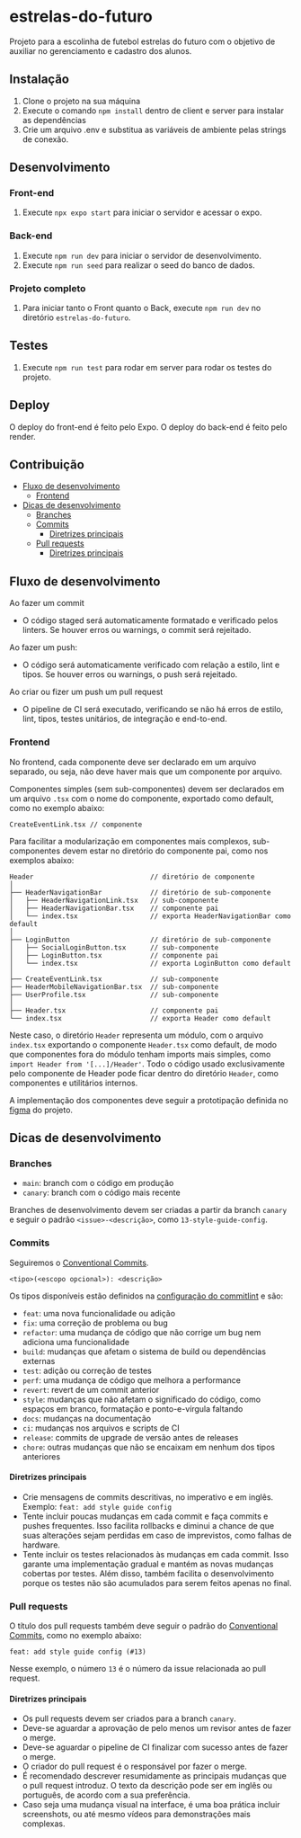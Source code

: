 # estrelas-do-futuro
Projeto para a escolinha de futebol estrelas do futuro com o objetivo de auxiliar no gerenciamento e cadastro dos alunos.

## Instalação
1) Clone o projeto na sua máquina
2) Execute o comando `npm install` dentro de client e server para instalar as dependências
3) Crie um arquivo .env e substitua as variáveis de ambiente pelas strings de conexão. 
## Desenvolvimento
  ### Front-end
  1) Execute `npx expo start` para iniciar o servidor e acessar o expo.

  ### Back-end
  1) Execute `npm run dev` para iniciar o servidor de desenvolvimento.
  2) Execute `npm run seed` para realizar o seed do banco de dados.

  ### Projeto completo
  1) Para iniciar tanto o Front quanto o Back, execute `npm run dev` no diretório `estrelas-do-futuro`.

## Testes
  1) Execute `npm run test` para rodar em server para rodar os testes do projeto.

## Deploy
O deploy do front-end é feito pelo Expo.
O deploy do back-end é feito pelo render.

## Contribuição
  - [Fluxo de desenvolvimento](#fluxo-de-desenvolvimento)
    - [Frontend](#frontend)
  - [Dicas de desenvolvimento](#dicas-de-desenvolvimento)
    - [Branches](#branches)
    - [Commits](#commits)
      - [Diretrizes principais](#diretrizes-principais)
    - [Pull requests](#pull-requests)
      - [Diretrizes principais](#diretrizes-principais-1)

## Fluxo de desenvolvimento

Ao fazer um commit

- O código staged será automaticamente formatado e verificado pelos linters. Se houver erros ou warnings, o commit será rejeitado.

Ao fazer um push:

- O código será automaticamente verificado com relação a estilo, lint e tipos. Se houver erros ou warnings, o push será rejeitado.

Ao criar ou fizer um push um pull request

- O pipeline de CI será executado, verificando se não há erros de estilo, lint, tipos, testes unitários, de integração e end-to-end.

### Frontend

No frontend, cada componente deve ser declarado em um arquivo separado, ou seja, não deve haver mais que um componente por arquivo.

Componentes simples (sem sub-componentes) devem ser declarados em um arquivo `.tsx` com o nome do componente, exportado como default, como no exemplo abaixo:

```
CreateEventLink.tsx // componente
```

Para facilitar a modularização em componentes mais complexos, sub-componentes devem estar no diretório do componente pai, como nos exemplos abaixo:

```
Header                             // diretório de componente
│
├── HeaderNavigationBar            // diretório de sub-componente
│   ├── HeaderNavigationLink.tsx   // sub-componente
│   ├── HeaderNavigationBar.tsx    // componente pai
│   └── index.tsx                  // exporta HeaderNavigationBar como default
│
├── LoginButton                    // diretório de sub-componente
│   ├── SocialLoginButton.tsx      // sub-componente
│   ├── LoginButton.tsx            // componente pai
│   └── index.tsx                  // exporta LoginButton como default
│
├── CreateEventLink.tsx            // sub-componente
├── HeaderMobileNavigationBar.tsx  // sub-componente
├── UserProfile.tsx                // sub-componente
│
├── Header.tsx                     // componente pai
└── index.tsx                      // exporta Header como default
```

Neste caso, o diretório `Header` representa um módulo, com o arquivo `index.tsx` exportando o componente `Header.tsx` como default, de modo que componentes fora do módulo tenham imports mais simples, como `import Header from '[...]/Header'`. Todo o código usado exclusivamente pelo componente de Header pode ficar dentro do diretório `Header`, como componentes e utilitários internos.

A implementação dos componentes deve seguir a prototipação definida no [figma](https://www.figma.com/file/RLtOKu4GpQA4lPvkDFSxAh/Untitled?type=design&node-id=0%3A1&mode=design&t=bZRmxlFV1Zpc6gPU-1) do projeto.

## Dicas de desenvolvimento

### Branches

- `main`: branch com o código em produção
- `canary`: branch com o código mais recente

Branches de desenvolvimento devem ser criadas a partir da branch `canary` e seguir o padrão `<issue>-<descrição>`, como `13-style-guide-config`.

### Commits

Seguiremos o [Conventional Commits](https://www.conventionalcommits.org/pt-br/v1.0.0/).

```
<tipo>(<escopo opcional>): <descrição>
```

Os tipos disponíveis estão definidos na [configuração do commitlint](./.commitlintrc.json) e são:

- `feat`: uma nova funcionalidade ou adição
- `fix`: uma correção de problema ou bug
- `refactor`: uma mudança de código que não corrige um bug nem adiciona uma funcionalidade
- `build`: mudanças que afetam o sistema de build ou dependências externas
- `test`: adição ou correção de testes
- `perf`: uma mudança de código que melhora a performance
- `revert`: revert de um commit anterior
- `style`: mudanças que não afetam o significado do código, como espaços em branco, formatação e ponto-e-vírgula faltando
- `docs`: mudanças na documentação
- `ci`: mudanças nos arquivos e scripts de CI
- `release`: commits de upgrade de versão antes de releases
- `chore`: outras mudanças que não se encaixam em nenhum dos tipos anteriores

#### Diretrizes principais

- Crie mensagens de commits descritivas, no imperativo e em inglês.
  Exemplo: `feat: add style guide config`
- Tente incluir poucas mudanças em cada commit e faça commits e pushes frequentes.
  Isso facilita rollbacks e diminui a chance de que suas alterações sejam perdidas em caso de imprevistos, como falhas de hardware.
- Tente incluir os testes relacionados às mudanças em cada commit.
  Isso garante uma implementação gradual e mantém as novas mudanças cobertas por testes. Além disso, também facilita o desenvolvimento porque os testes não são acumulados para serem feitos apenas no final.

### Pull requests

O título dos pull requests também deve seguir o padrão do [Conventional Commits](https://www.conventionalcommits.org/pt-br/v1.0.0/), como no exemplo abaixo:

```
feat: add style guide config (#13)
```

Nesse exemplo, o número `13` é o número da issue relacionada ao pull request.

#### Diretrizes principais

- Os pull requests devem ser criados para a branch `canary`.
- Deve-se aguardar a aprovação de pelo menos um revisor antes de fazer o merge.
- Deve-se aguardar o pipeline de CI finalizar com sucesso antes de fazer o merge.
- O criador do pull request é o responsável por fazer o merge.
- É recomendado descrever resumidamente as principais mudanças que o pull request introduz. O texto da descrição pode ser em inglês ou português, de acordo com a sua preferência.
- Caso seja uma mudança visual na interface, é uma boa prática incluir screenshots, ou até mesmo vídeos para demonstrações mais complexas.
